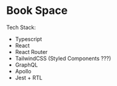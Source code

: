 # Book Space
Tech Stack:
- Typescript
- React
- React Router
- TailwindCSS (Styled Components ???)
- GraphQL
- Apollo
- Jest + RTL
